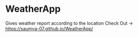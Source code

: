 # WeatherApp
Gives weather report according to the location
Check Out -> https://saumya-07.github.io/WeatherApp/
